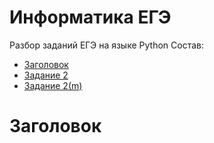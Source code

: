 # Информатика ЕГЭ
Разбор заданий ЕГЭ на языке Python 
Состав:
 - [Заголовок](#заголовок)
 - [Задание 2](https://github.com/WhiteDragonBorn/Informatika/blob/main/Задания/Второе%20задание.%20Логические%20операторы.md)
 - [Задание 2(m)](https://github.com/WhiteDragonBorn/Informatika/blob/main/Задания/Второе%20задание.%20Логические%20операторы(m).md)
# Заголовок
